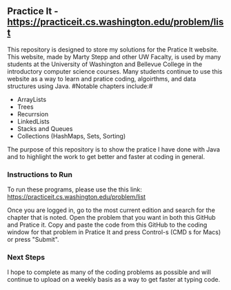 ## Practice It - https://practiceit.cs.washington.edu/problem/list
This repository is designed to store my solutions for the Pratice It website. This website, made by Marty Stepp and other UW Facalty, is used by many students at the University of Washington and Bellevue College in the introductory computer science courses. Many students continue to use this website as a way to learn and pratice coding, algoirthms, and data structures using Java. #Notable chapters include:#

* ArrayLists                
* Trees
* Recurrsion
* LinkedLists
* Stacks and Queues
* Collections (HashMaps, Sets, Sorting)

The purpose of this repository is to show the pratice I have done with Java and to highlight the work to get better and faster at coding in general.

### Instructions to Run
To run these programs, please use the this link: https://practiceit.cs.washington.edu/problem/list

Once you are logged in, go to the most current edition and search for the chapter that is noted. Open the problem that you want in both this GitHub and Pratice it. Copy and paste the code from this GitHub to the coding window for that problem in Pratice It and press Control-s (CMD s for Macs) or press "Submit". 

### Next Steps
I hope to complete as many of the coding problems as possible and will continue to upload on a weekly basis as a way to get faster at typing code.
